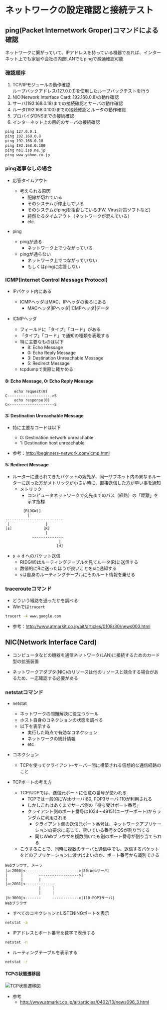 # ネットワークの設定確認と接続テスト

## ping(Packet Internetwork Groper)コマンドによる確認

ネットワークに繋がっていて、IPアドレスを持っている機器であれば、インターネット上でも家庭や会社の内部LANでもpingで疎通確認可能

### 確認順序

1. TCP/IPモジュールの動作確認  
 ループバックアドレス(127.0.0.1)を使用したループバックテストを行う
1. NIC(Network Interface Card: 192.168.0.8)の動作確認
1. サーバ(192.168.0.18)までの接続確認とサーバの動作確認
1. ルータ(192.168.0.100)までの接続確認とルータの動作確認
1. プロバイダDNSまでの接続確認
1. インターネット上の目的のサーバの接続確認

``` cmd
ping 127.0.0.1
ping 192.168.0.8
ping 192.168.0.18
ping 192.168.0.100
ping ns1.isp.ne.jp
ping www.yahoo.co.jp
```

### ping返事なしの場合

* 応答タイムアウト
  * 考えられる原因
    * 配線が切れている
    * そのシステムが停止している
    * そのシステムがpingを拒否している(FW, Virus対策ソフトなど)
    * 純然たるタイムアウト（ネットワークが混んでいる）
    * etc.

* ping
  * pingが通る
    * ネットワーク上でつながっている
  * pingが通らない
    * ネットワーク上でつながっていない
    * もしくはpingに応答しない

### ICMP(Internet Control Message Protocol)

* IPパケット内にある
  * ICMPヘッダはMAC、IPヘッダの後ろにある
    * MACヘッダ|IPヘッダ|ICMPヘッダ|データ

* ICMPヘッダ
  * フィールドに「タイプ」「コード」がある
  * 「タイプ」「コード」で通知の種類を表現する
  * 特に主要なものは以下
    * 8: Echo Message
    * 0: Echo Reply Message
    * 3: Destination Unreachable Message
    * 5: Redirect Message
  * tcpdumpで実際に確かめる

#### 8: Echo Message, 0: Echo Reply Message

``` figure
    echo request(8)
C-------------------->S
    echo response(0)
C<--------------------S
```

#### 3: Destination Unreachable Message

* 特に主要なコードは以下
  * 0: Destination network unreachable
  * 1: Destination host unreachable

* 参考：<http://beginners-network.com/icmp.html>

#### 5: Redirect Message

* ルーターに送られてきたパケットの宛先が、同一サブネット内の異なるルーターに送った方がメトリックが小さい時に、直接送信した方が早い事を通知
  * メトリック
    * コンピュータネットワークで宛先までのパス（経路）の「距離」を示す指標

``` figure
        [R(DGW)]
          |
--------------------------
 |                |
[s]              [R]
                  |
            --------------
                        |
                       [d]

```

* s -> d へのパケット送信
  * R(DGW)はルーティングテーブルを見てルータ(R)に送信する
  * 数値的にRに送ったほうが良いことをsに通知する
  * sは自身のルーティングテーブルにそのルート情報を乗せる

### tracerouteコマンド

* どういう経路を通ったかを調べる
* Winでは`tracert`

``` cmd
tracert -4 www.google.com
```

* 参考：<http://www.atmarkit.co.jp/ait/articles/0108/30/news003.html>

## NIC(Network Interface Card)

* コンピュータなどの機器を通信ネットワーク(LAN)に接続するためのカード型の拡張装置

* ネットワークアダプタ(NIC)のリソースは他のリソースと競合する場合があるため、一応確認する必要がある

### netstatコマンド

* netstat
  * ネットワークの問題解決に役立つツール
  * ホスト自身のコネクションの状態を調べる
  * 以下を表示する
    * 実行した時点で有効なコネクション
    * ネットワークの統計情報
    * etc

* コネクション
  * TCPを使ってクライアント-サーバー間に構築される仮想的な通信経路のこと

* TCPポートの考え方
  * TCP/UDPでは、送信元ポートに任意の番号が使われる
    * TCPでは一般的にWebサーバ:80, POP3サーバ:110が利用される
    * しかしこれはあくまでサーバ側の「待ち受けポート番号」
    * クライアント側のポート番号は1024～49151(ユーザーポート)からランダムに利用される
      * クライアント側の送信元ポート番号は、ネットワークアプリケーションの要求に応じて、空いている番号をOSが割り当てる
      * 同じWebブラウザを複数開いても別のポート番号が割り当てられる
  * こうすることで、同時に複数のサーバと通信中でも、返信するパケットをどのアプリケーションに渡せばよいのか、ポート番号から識別できる

``` figure
Webブラウザ, メーラ
|a:2000|<------------------------>|80:Webサーバ|
|      |       ------------------>|
|      |       |
|a:2001|<-------------
               |     |
               |     |
|b:3000|<-------     ------------>|110:POP3サーバ|
Webブラウザ
```

* すべてのコネクションとLISTENINGポートを表示

``` cmd
netstat -a
```

* IPアドレスとポート番号を数字で表示する

``` cmd
netstat -n
```

* ルーティングテーブルを表示する

``` cmd
netstat -r
```

#### TCPの状態遷移図

![TCP状態遷移図](./img/rfc793_tcp_state.svg)

* 参考
  * <http://www.atmarkit.co.jp/ait/articles/0402/13/news096_3.html>
